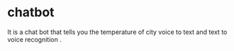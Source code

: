 # chatbot
It is a chat bot that tells you the temperature of city voice to text and text to voice recognition .   
